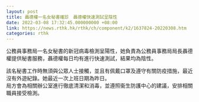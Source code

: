 ```yaml
---
layout: post
title: 聶德權一名女秘書確診　聶德權快速測試呈陰性
date: 2022-03-08 17:32:45.000000000 +08:00
link: https://news.rthk.hk/rthk/ch/component/k2/1637824-20220308.htm
categories: rthk
---
```


公務員事務局一名女秘書的新冠病毒檢測呈陽性，她負責為公務員事務局局長聶德權提供秘書服務，聶德權每日均有進行快速測試，結果均為陰性。

該名秘書工作時無須與公眾人士接觸，並且有佩戴口罩及遵守有關防疫措施，最近沒有外遊紀錄。她最近一次上班日期為昨日。 
　　  
局方會為相關辦公室進行徹底清潔和消毒，並遵照衞生防護中心的建議，安排相關職員接受檢測。
